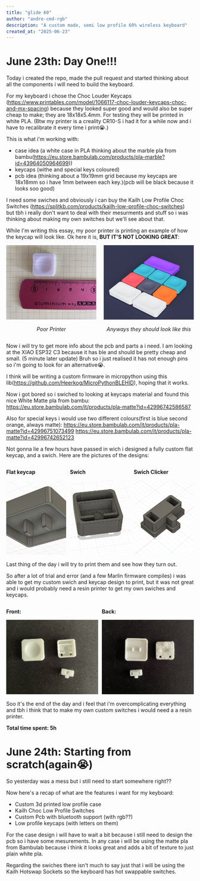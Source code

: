 ```yaml
---
title: "glide 60"
author: "andre-cmd-rgb"
description: "A custom made, semi low profile 60% wireless keyboard"
created_at: "2025-06-23"
---
```


# June 23th: Day One!!!

Today i created the repo, made the pull request and started thinking about all the components i will need to build the keyboard.

For my keyboard i chose the Choc Louder Keycaps (https://www.printables.com/model/1066117-choc-louder-keycaps-choc-and-mx-spacing) because they looked super good and would also be super cheap to make; they are 18x18x5.4mm. For testing they will be printed in white PLA.
(Btw my printer is a creality CR10-S i had it for a while now and i have to recalibrate it every time i print😭.)

This is what i'm working with:
- case idea (a white case in PLA thinking about the marble pla from bambu(https://eu.store.bambulab.com/products/pla-marble?id=43964050964699))
- keycaps (withe and special keys coloured)
- pcb idea (thinking about a 19x19mm grid because my keycaps are 18x18mm so i have 1mm between each key.)(pcb will be black because it looks soo good)

I need some swiches and obviously i can buy the Kailh Low Profile Choc Switches (https://splitkb.com/products/kailh-low-profile-choc-switches) but tbh i really don't want to deal with their mesurments and stuff so i was thinking about making my own switches but we'll see about that.

While I'm writing this essay, my poor printer is printing an example of how the keycap will look like.
Ok here it is, <strong>BUT IT'S NOT LOOKING GREAT</strong>:</p>

<div style="display: flex; gap: 20px; align-items: flex-start;">
  <div>
    <img src="/Pictures/Keycap Print Fail.png" style="width: 300px; height: 200px; object-fit: cover;">
    <p style="text-align: center;"><em>Poor Printer</em></p>
  </div>
  <div>
    <img src="/Pictures/keycaps.png" style="width: 300px; height: 200px; object-fit: cover;">
    <p style="text-align: center;"><em>Anyways they should look like this</em></p>
  </div>
</div>



Now i will try to get more info about the pcb and parts a i need.
I am looking at the XIAO ESP32 C3 because it has ble and should be pretty cheap and small.
(5 minute later update) Bruh so i just realised it has not enough pins so i'm going to look for an alternative😭.

I think will be writing a custom firmware in micropython using this lib(https://github.com/Heerkog/MicroPythonBLEHID), hoping that it works.

Now i got bored so i swiched to looking at keycaps material and found this nice White Matte pla from bambu:
https://eu.store.bambulab.com/it/products/pla-matte?id=42996742586587

Also for special keys i would use two different colours(first is blue second orange, always matte):
https://eu.store.bambulab.com/it/products/pla-matte?id=42996751073499
https://eu.store.bambulab.com/it/products/pla-matte?id=42996742652123


Not gonna lie a few hours have passed in wich i designed a fully custom flat keycap, and a swich.
Here are the pictures of the designs:
<div style="display: flex; gap: 10px; align-items: flex-start;">
  <div>
    <p><strong>Flat keycap</strong></p>
    <img src="/Pictures/Flat Keycap Design.png" style="width: 300px; height: 200px; object-fit: cover;">
    </div>
    <div>
    <p><strong>Swich</strong></p>
    <img src="/Pictures/Swich Design.png" style="width: 300px; height: 200px; object-fit: cover;">
  </div>
  <div>
    <p><strong>Swich Clicker</strong></p>
    <img src="/Pictures/Swich Clicker.png" style="width: 300px; height: 200px; object-fit: cover;">
  </div>
</div>

Last thing of the day i will try to print them and see how they turn out.

So after a lot of trial and error (and a few Marlin firmware compiles) i was able to get my custom swich and keycap design to print, but it was not great and i would probably need a resin printer to get my own swiches and keycaps.

<div style="display: flex; gap: 10px; align-items: flex-start;">
  <div>
    <p><strong>Front:</strong></p>
    <img src="/Pictures/front.jpeg" style="width: 300px; height: 200px; object-fit: cover;">
  </div>
  <div>
    <p><strong>Back:</strong></p>
    <img src="/Pictures/back.jpeg" style="width: 300px; height: 200px; object-fit: cover;">
  </div>
</div>


Soo it's the end of the day and i feel that i'm overcomplicating everything and tbh i think that to make my own custom switches i would need a a resin printer.


**Total time spent: 5h**


# June 24th: Starting from scratch(again😭)

So yesterday was a mess but i still need to start somewhere right??

Now here's a recap of what are the features i want for my keyboard:

- Custom 3d printed low profile case
- Kailh Choc Low Profile Switches
- Custom Pcb with bluetooth support (with rgb??)
- Low profile keycaps (with letters on them)

For the case design i will have to wait a bit because i still need to design the pcb so i have some mesurements. In any case i will be using the matte pla from Bambulab because i think it looks great and adds a bit of texture to just plain white pla.

Regarding the swiches there isn't much to say just that i will be using the Kailh Hotswap Sockets so the keyboard has hot swappable switches.

